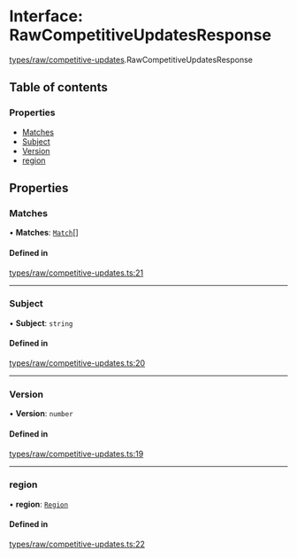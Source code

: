 # Interface: RawCompetitiveUpdatesResponse

[types/raw/competitive-updates](../modules/types_raw_competitive_updates.md).RawCompetitiveUpdatesResponse

## Table of contents

### Properties

- [Matches](types_raw_competitive_updates.RawCompetitiveUpdatesResponse.md#matches)
- [Subject](types_raw_competitive_updates.RawCompetitiveUpdatesResponse.md#subject)
- [Version](types_raw_competitive_updates.RawCompetitiveUpdatesResponse.md#version)
- [region](types_raw_competitive_updates.RawCompetitiveUpdatesResponse.md#region)

## Properties

### Matches

• **Matches**: [`Match`](types_raw_competitive_updates.Match.md)[]

#### Defined in

[types/raw/competitive-updates.ts:21](https://github.com/jameslinimk/unofficial-valorant-api/blob/3123117/package/src/types/raw/competitive-updates.ts#L21)

___

### Subject

• **Subject**: `string`

#### Defined in

[types/raw/competitive-updates.ts:20](https://github.com/jameslinimk/unofficial-valorant-api/blob/3123117/package/src/types/raw/competitive-updates.ts#L20)

___

### Version

• **Version**: `number`

#### Defined in

[types/raw/competitive-updates.ts:19](https://github.com/jameslinimk/unofficial-valorant-api/blob/3123117/package/src/types/raw/competitive-updates.ts#L19)

___

### region

• **region**: [`Region`](../modules/types_general.md#region)

#### Defined in

[types/raw/competitive-updates.ts:22](https://github.com/jameslinimk/unofficial-valorant-api/blob/3123117/package/src/types/raw/competitive-updates.ts#L22)
